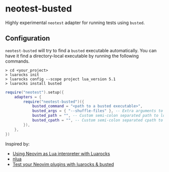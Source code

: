 # neotest-busted

Highly experimental `neotest` adapter for running tests using `busted`.

## Configuration

`neotest-busted` will try to find a `busted` executable automatically. You can
have it find a directory-local executable by running the following commands.

```shell
> cd <your_project>
> luarocks init
> luarocks config --scope project lua_version 5.1
> luarocks install busted
```

```lua
require("neotest").setup({
    adapters = {
        require("neotest-busted")({
            busted_command = "<path to a busted executable>",
            busted_args = { "--shuffle-files" }, -- Extra arguments to busted
            busted_path = "", -- Custom semi-colon separated path to load in neovim before running busted
            busted_cpath = "", -- Custom semi-colon separated cpath to load in neovim before running busted
        }),
    },
})
```

Inspired by:

* [Using Neovim as Lua interpreter with Luarocks](https://zignar.net/2023/01/21/using-luarocks-as-lua-interpreter-with-luarocks/)
* [nlua](https://github.com/mfussenegger/nlua)
* [Test your Neovim plugins with luarocks & busted](https://mrcjkb.dev/posts/2023-06-06-luarocks-test.html)
